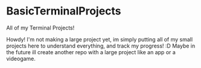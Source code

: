 # BasicTerminalProjects
All of my Terminal Projects!

Howdy! I'm not making a large project yet, im simply putting all of my small projects here to understand everything, and track my progress! :D
Maybe in the future ill create another repo with a large project like an app or a videogame.

